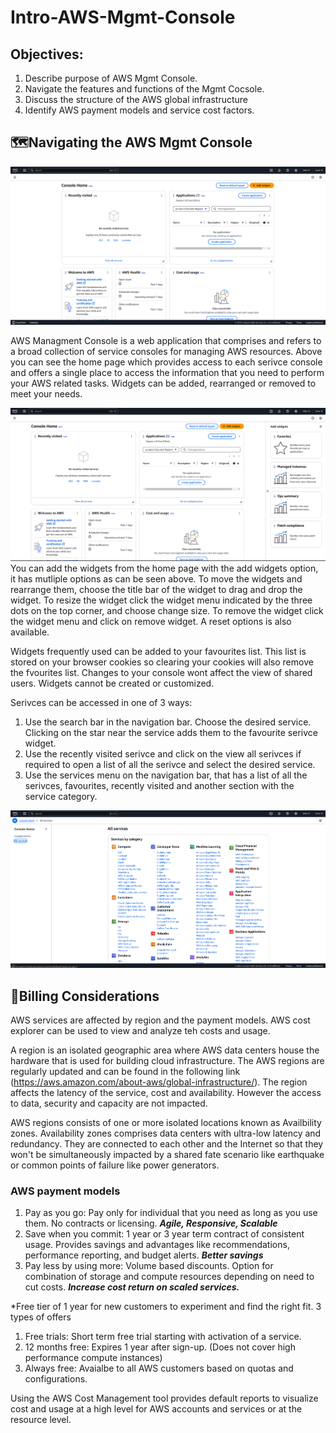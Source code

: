 # Intro-AWS-Mgmt-Console

## Objectives:
1. Describe purpose of AWS Mgmt Console.
2. Navigate the features and functions of the Mgmt Cocsole.
3. Discuss the structure of the AWS global infrastructure
4. Identify AWS payment models and service cost factors.

## 🗺️Navigating the AWS Mgmt Console 
<img src= "https://github.com/Sleep404-Kunz/Intro-AWS-Mgmt-Console/blob/main/1.png" alt = "Output" width = "700" />

AWS Managment Console is a web application that comprises and refers to a broad collection of service consoles for managing AWS resources. Above you can see the home page which provides access to each serivce console and offers a single place to access the information that you need to perform your AWS related tasks. Widgets can be added, rearranged or removed to meet your needs.

<img src= "https://github.com/Sleep404-Kunz/Intro-AWS-Mgmt-Console/blob/main/2.png" alt = "Output" width = "700" />
You can add the widgets from the home page with the add widgets option, it has mutliple options as can be seen above. To move the widgets and rearrange them, choose the title bar of the widget to drag and drop the widget. To resize the widget click the widget menu indicated by the three dots on the top corner, and choose change size. To remove the widget click the widget menu and click on remove widget. A reset options is also available. 

Widgets frequently used can be added to your favourites list. This list is stored on your browser cookies so clearing your cookies will also remove the fvourites list. Changes to your console wont affect the view of shared users. Widgets cannot be created or customized. 

Serivces can be accessed in one of 3 ways:
1. Use the search bar in the navigation bar. Choose the desired service. Clicking on the star near the service adds them to the favourite serivce widget.
2. Use the recently visited serivce and click on the view all serivces if required to open a list of all the serivce and select the desired service.
3. Use the services menu on the navigation bar, that has a list of all the serivces, favourites, recently visited and another section with the service category.

  <img src= "https://github.com/Sleep404-Kunz/Intro-AWS-Mgmt-Console/blob/main/3.png" alt = "Output" width = "700" /> 

## 🧾Billing Considerations
AWS services are affected by region and the payment models. AWS cost explorer can be used to view and analyze teh costs and usage.

A region is an isolated geographic area where AWS data centers house the hardware that is used for building cloud infrastructure. The AWS regions are regularly updated and can be found in the following link (https://aws.amazon.com/about-aws/global-infrastructure/). The region affects the latency of the service, cost and availability. However the access to data, security and capacity are not impacted.

AWS regions consists of one or more isolated locations known as Availbility zones. Availability zones comprises data centers with ultra-low latency and redundancy. They are connected to each other and the Internet so that they won't be simultaneously impacted by a shared fate scenario like earthquake or common points of failure like power generators.

### AWS payment models
1. Pay as you go: Pay only for individual that you need as long as you use them. No contracts or licensing. ***Agile, Responsive, Scalable*** 
2. Save when you commit: 1 year or 3 year term contract of consistent usage. Provides savings and advantages like recommendations, performance reporting, and budget alerts. ***Better savings*** 
3. Pay less by using more: Volume based discounts. Option for combination of storage and compute resources depending on need to cut costs. ***Increase cost return on scaled services.***

*Free tier of 1 year for new customers to experiment and find the right fit. 3 types of offers
1. Free trials: Short term free trial starting with activation of a service.
2. 12 months free: Expires 1 year after sign-up. (Does not cover high performance compute instances)
3. Always free: Avaialbe to all AWS customers based on quotas and configurations.

Using the AWS Cost Management tool provides default reports to visualize cost and usage at a high level for AWS accounts and services or at the resource level.


